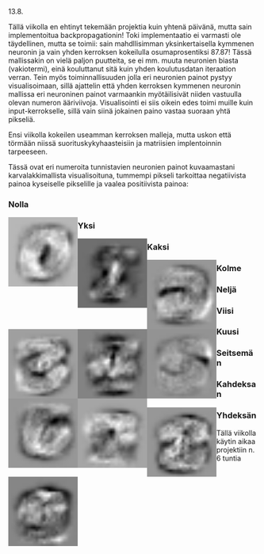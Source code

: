 13.8.

Tällä viikolla en ehtinyt tekemään projektia kuin yhtenä päivänä, mutta sain implementoitua backpropagationin! Toki implementaatio ei varmasti ole täydellinen, mutta se toimii: sain mahdllisimman yksinkertaisella kymmenen neuronin ja vain yhden kerroksen kokeilulla osumaprosentiksi 87.87! Tässä mallissakin on vielä paljon puutteita, se ei mm. muuta neuronien biasta (vakiotermi), einä kouluttanut sitä kuin yhden koulutusdatan iteraation verran. Tein myös toiminnallisuuden jolla eri neuronien painot pystyy visualisoimaan, sillä ajattelin että yhden kerroksen kymmenen neuronin mallissa eri neuroninen painot varmaankin myötäilisivät niiden vastuulla olevan numeron ääriviivoja. Visualisointi ei siis oikein edes toimi muille kuin input-kerrokselle, sillä vain siinä jokainen paino vastaa suoraan yhtä pikseliä.

Ensi viikolla kokeilen useamman kerroksen malleja, mutta uskon että törmään niissä suorituskykyhaasteisiin ja matriisien implentoinnin tarpeeseen.

Tässä ovat eri numeroita tunnistavien neuronien painot kuvaamastani karvalakkimallista visualisoituna, tummempi pikseli tarkoittaa negatiivista painoa kyseiselle pikselille ja vaalea positiivista painoa:

### Nolla
<img src="kuvat/vk4/w0.png" align="left" height="140" width="140" >


### Yksi
<img src="kuvat/vk4/w1.png" align="left" height="140" width="140" >


### Kaksi
<img src="kuvat/vk4/w2.png" align="left" height="140" width="140" >


### Kolme
<img src="kuvat/vk4/w3.png" align="left" height="140" width="140" >


### Neljä
<img src="kuvat/vk4/w4.png" align="left" height="140" width="140" >


### Viisi
<img src="kuvat/vk4/w5.png" align="left" height="140" width="140" >


### Kuusi
<img src="kuvat/vk4/w6.png" align="left" height="140" width="140" >


### Seitsemän
<img src="kuvat/vk4/w7.png" align="left" height="140" width="140" >


### Kahdeksan
<img src="kuvat/vk4/w8.png" align="left" height="140" width="140" >


### Yhdeksän
<img src="kuvat/vk4/w9.png" align="left" height="140" width="140" >


Tällä viikolla käytin aikaa projektiin n. 6 tuntia
